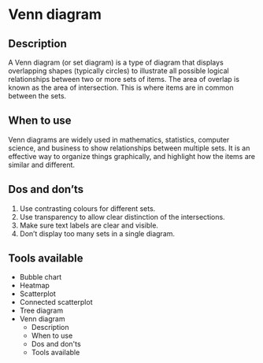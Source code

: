 <!---
Venn diagram - Correlation content
-->

<!--- Venn diagram icon assets/img/correlation/venn_diagram_icon.svg --->
# Venn diagram

## Description

A Venn diagram (or set diagram) is a type of diagram that displays overlapping shapes (typically circles) to illustrate all possible logical relationships between two or more sets of items. The area of overlap is known as the area of intersection. This is where items are in common between the sets.

## When to use

Venn diagrams are widely used in mathematics, statistics, computer science, and business to show relationships between multiple sets. It is an effective way to organize things graphically, and highlight how the items are similar and different.

## Dos and don’ts <!--- assets/img/correlation/venn_diagram_dosdonts_X.svg --->

1. Use contrasting colours for different sets.
2. Use transparency to allow clear distinction of the intersections.
3. Make sure text labels are clear and visible.
4. Don’t display too many sets in a single diagram.

## Tools available
<!--- Buttons with link to the different tools --->


<!---
Side bar 
-->
- Bubble chart
- Heatmap
- Scatterplot
- Connected scatterplot
- Tree diagram
- Venn diagram
    - Description
    - When to use
    - Dos and don'ts
    - Tools available
